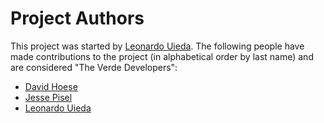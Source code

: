 # Project Authors

This project was started by [Leonardo Uieda](http://www.leouieda.com/). The following
people have made contributions to the project (in alphabetical order by last name) and
are considered "The Verde Developers":

* [David Hoese](https://github.com/djhoese)
* [Jesse Pisel](https://github.com/jessepisel)
* [Leonardo Uieda](https://github.com/leouieda)
